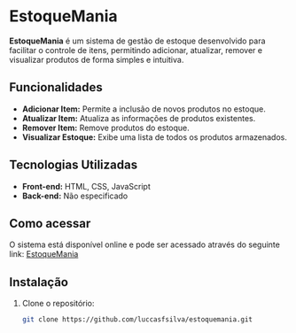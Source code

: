 # EstoqueMania

**EstoqueMania** é um sistema de gestão de estoque desenvolvido para facilitar o controle de itens, permitindo adicionar, atualizar, remover e visualizar produtos de forma simples e intuitiva.

## Funcionalidades

- **Adicionar Item:** Permite a inclusão de novos produtos no estoque.
- **Atualizar Item:** Atualiza as informações de produtos existentes.
- **Remover Item:** Remove produtos do estoque.
- **Visualizar Estoque:** Exibe uma lista de todos os produtos armazenados.

## Tecnologias Utilizadas

- **Front-end:** HTML, CSS, JavaScript
- **Back-end:** Não especificado

## Como acessar

O sistema está disponível online e pode ser acessado através do seguinte link:
[EstoqueMania](https://luccasfsilva.github.io/estoquemania/)

## Instalação

1. Clone o repositório:
   ```bash
   git clone https://github.com/luccasfsilva/estoquemania.git
